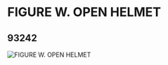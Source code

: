 # FIGURE W. OPEN HELMET
## 93242
![FIGURE W. OPEN HELMET](https://lc-www-live-s.legocdn.com/media/bricks/5/2/4603040.jpg)